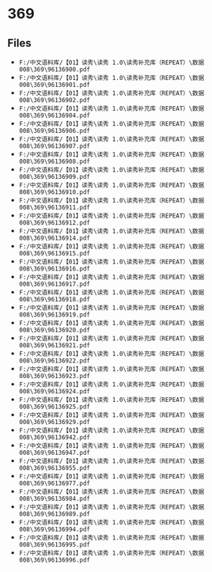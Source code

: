 # 369

## Files

- `F:/中文语料库/【01】读秀\读秀 1.0\读秀补充库（REPEAT）\数据008\369\96136900.pdf`
- `F:/中文语料库/【01】读秀\读秀 1.0\读秀补充库（REPEAT）\数据008\369\96136901.pdf`
- `F:/中文语料库/【01】读秀\读秀 1.0\读秀补充库（REPEAT）\数据008\369\96136902.pdf`
- `F:/中文语料库/【01】读秀\读秀 1.0\读秀补充库（REPEAT）\数据008\369\96136904.pdf`
- `F:/中文语料库/【01】读秀\读秀 1.0\读秀补充库（REPEAT）\数据008\369\96136906.pdf`
- `F:/中文语料库/【01】读秀\读秀 1.0\读秀补充库（REPEAT）\数据008\369\96136907.pdf`
- `F:/中文语料库/【01】读秀\读秀 1.0\读秀补充库（REPEAT）\数据008\369\96136908.pdf`
- `F:/中文语料库/【01】读秀\读秀 1.0\读秀补充库（REPEAT）\数据008\369\96136909.pdf`
- `F:/中文语料库/【01】读秀\读秀 1.0\读秀补充库（REPEAT）\数据008\369\96136910.pdf`
- `F:/中文语料库/【01】读秀\读秀 1.0\读秀补充库（REPEAT）\数据008\369\96136911.pdf`
- `F:/中文语料库/【01】读秀\读秀 1.0\读秀补充库（REPEAT）\数据008\369\96136912.pdf`
- `F:/中文语料库/【01】读秀\读秀 1.0\读秀补充库（REPEAT）\数据008\369\96136914.pdf`
- `F:/中文语料库/【01】读秀\读秀 1.0\读秀补充库（REPEAT）\数据008\369\96136915.pdf`
- `F:/中文语料库/【01】读秀\读秀 1.0\读秀补充库（REPEAT）\数据008\369\96136916.pdf`
- `F:/中文语料库/【01】读秀\读秀 1.0\读秀补充库（REPEAT）\数据008\369\96136917.pdf`
- `F:/中文语料库/【01】读秀\读秀 1.0\读秀补充库（REPEAT）\数据008\369\96136918.pdf`
- `F:/中文语料库/【01】读秀\读秀 1.0\读秀补充库（REPEAT）\数据008\369\96136919.pdf`
- `F:/中文语料库/【01】读秀\读秀 1.0\读秀补充库（REPEAT）\数据008\369\96136920.pdf`
- `F:/中文语料库/【01】读秀\读秀 1.0\读秀补充库（REPEAT）\数据008\369\96136921.pdf`
- `F:/中文语料库/【01】读秀\读秀 1.0\读秀补充库（REPEAT）\数据008\369\96136922.pdf`
- `F:/中文语料库/【01】读秀\读秀 1.0\读秀补充库（REPEAT）\数据008\369\96136923.pdf`
- `F:/中文语料库/【01】读秀\读秀 1.0\读秀补充库（REPEAT）\数据008\369\96136924.pdf`
- `F:/中文语料库/【01】读秀\读秀 1.0\读秀补充库（REPEAT）\数据008\369\96136925.pdf`
- `F:/中文语料库/【01】读秀\读秀 1.0\读秀补充库（REPEAT）\数据008\369\96136929.pdf`
- `F:/中文语料库/【01】读秀\读秀 1.0\读秀补充库（REPEAT）\数据008\369\96136942.pdf`
- `F:/中文语料库/【01】读秀\读秀 1.0\读秀补充库（REPEAT）\数据008\369\96136947.pdf`
- `F:/中文语料库/【01】读秀\读秀 1.0\读秀补充库（REPEAT）\数据008\369\96136955.pdf`
- `F:/中文语料库/【01】读秀\读秀 1.0\读秀补充库（REPEAT）\数据008\369\96136977.pdf`
- `F:/中文语料库/【01】读秀\读秀 1.0\读秀补充库（REPEAT）\数据008\369\96136984.pdf`
- `F:/中文语料库/【01】读秀\读秀 1.0\读秀补充库（REPEAT）\数据008\369\96136989.pdf`
- `F:/中文语料库/【01】读秀\读秀 1.0\读秀补充库（REPEAT）\数据008\369\96136994.pdf`
- `F:/中文语料库/【01】读秀\读秀 1.0\读秀补充库（REPEAT）\数据008\369\96136995.pdf`
- `F:/中文语料库/【01】读秀\读秀 1.0\读秀补充库（REPEAT）\数据008\369\96136996.pdf`
